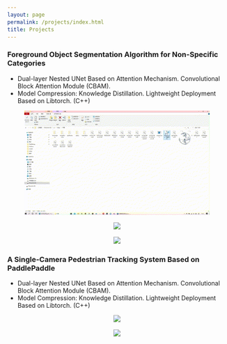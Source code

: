 ```yaml
---
layout: page
permalink: /projects/index.html
title: Projects
---
```



### Foreground Object Segmentation Algorithm for Non-Specific Categories

- Dual-layer Nested UNet Based on Attention Mechanism. Convolutional Block Attention Module (CBAM).<br>
- Model Compression: Knowledge Distillation. Lightweight Deployment Based on Libtorch. (C++)<br>
<p align="center">
  <img src="/videos/video_dan_1.gif">
</p>
<p align="center">
  <img src="/videos/video_dan_2.gif">
</p>
<p align="center">
  <img src="/videos/video_dan_3.gif">
</p>

### A Single-Camera Pedestrian Tracking System Based on PaddlePaddle

- Dual-layer Nested UNet Based on Attention Mechanism. Convolutional Block Attention Module (CBAM).<br>
- Model Compression: Knowledge Distillation. Lightweight Deployment Based on Libtorch. (C++)<br>
<p align="center">
  <img src="/videos/video_detection_3.gif">
</p>
<p align="center">
  <img src="/videos/video_detection_4.gif">
</p>


<br>
